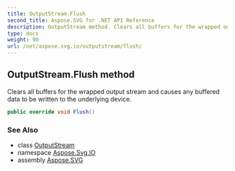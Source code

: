 ```yaml
---
title: OutputStream.Flush
second_title: Aspose.SVG for .NET API Reference
description: OutputStream method. Clears all buffers for the wrapped output stream and causes any buffered data to be written to the underlying device
type: docs
weight: 90
url: /net/aspose.svg.io/outputstream/flush/
---
```

## OutputStream.Flush method

Clears all buffers for the wrapped output stream and causes any buffered data to be written to the underlying device.

```csharp
public override void Flush()
```

### See Also

* class [OutputStream](../)
* namespace [Aspose.Svg.IO](../../../aspose.svg.io/)
* assembly [Aspose.SVG](../../../)
